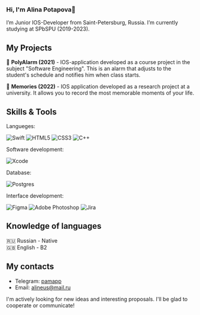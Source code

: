 ### Hi, I'm Alina Potapova👋

I’m Junior IOS-Developer from Saint-Petersburg, Russia. I’m currently studying at SPbSPU (2019-2023).

<h2>My Projects</h2>

🔹 **PolyAlarm (2021)** - IOS-application developed as a course project in the subject "Software Engineering". This is an alarm that adjusts to the student's schedule and notifies him when class starts.

🔹 **Memories (2022)** - IOS application developed as a research project at a university. It allows you to record the most memorable moments of your life.

<h2>Skills & Tools</h2>

<!-- [![Top Langs](https://github-readme-stats.vercel.app/api/top-langs/?username=pamapp&layout=compact&theme=github_dark&langs_count=3&custom_title=Languages&hide=C)](https://github.com/anuraghazra/github-readme-stats)
 -->
Langueges:

![Swift](https://img.shields.io/badge/swift-F54A2A?style=for-the-badge&logo=swift&logoColor=white)
![HTML5](https://img.shields.io/badge/html5-%23E34F26.svg?style=for-the-badge&logo=html5&logoColor=white)
![CSS3](https://img.shields.io/badge/css3-%231572B6.svg?style=for-the-badge&logo=css3&logoColor=white)
![C++](https://img.shields.io/badge/c++-%2300599C.svg?style=for-the-badge&logo=c%2B%2B&logoColor=white)

Software development:

![Xcode](https://img.shields.io/badge/Xcode-007ACC?style=for-the-badge&logo=Xcode&logoColor=white)

Database:

![Postgres](https://img.shields.io/badge/postgres-%23316192.svg?style=for-the-badge&logo=postgresql&logoColor=white)

Interface development:

![Figma](https://img.shields.io/badge/figma-%23F24E1E.svg?style=for-the-badge&logo=figma&logoColor=white)
![Adobe Photoshop](https://img.shields.io/badge/adobe%20photoshop-%2331A8FF.svg?style=for-the-badge&logo=adobe%20photoshop&logoColor=white)
![Jira](https://img.shields.io/badge/jira-%230A0FFF.svg?style=for-the-badge&logo=jira&logoColor=white)

<h2>Knowledge of languages</h2>

🇷🇺 Russian - Native 
<br>
🇬🇧 English - B2

<h2>My contacts</h2>

* Telegram: <a href="https://t.me/pamapp">pamapp</a><br>
* Email: <a href="mailto:alineus@mail.ru">alineus@mail.ru</a>

I'm actively looking for new ideas and interesting proposals. I'll be glad to cooperate or communicate!
